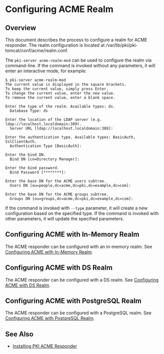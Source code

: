 Configuring ACME Realm
======================

## Overview

This document describes the process to configure a realm for ACME responder.
The realm configuration is located at /var/lib/pki/pki-tomcat/conf/acme/realm.conf.

The `pki-server acme-realm-mod` can be used to configure the realm via command-line.
If the command is invoked without any parameters, it will enter an interactive mode, for example:

```
$ pki-server acme-realm-mod
The current value is displayed in the square brackets.
To keep the current value, simply press Enter.
To change the current value, enter the new value.
To remove the current value, enter a blank space.

Enter the type of the realm. Available types: ds.
  Database Type: ds

Enter the location of the LDAP server (e.g. ldap://localhost.localdomain:389).
  Server URL [ldap://localhost.localdomain:389]:

Enter the authentication type. Available types: BasicAuth, SslClientAuth.
  Authentication Type [BasicAuth]:

Enter the bind DN.
  Bind DN [cn=Directory Manager]:

Enter the bind password.
  Bind Password [********]:

Enter the base DN for the ACME users subtree.
  Users DN [ou=people,dc=acme,dc=pki,dc=example,dc=com]:

Enter the base DN for the ACME groups subtree.
  Groups DN [ou=groups,dc=acme,dc=pki,dc=example,dc=com]:
```

If the command is invoked with `--type` parameter, it will create a new configuration based on the specified type.
If the command is invoked with other parameters, it will update the specified parameters.

## Configuring ACME with In-Memory Realm

The ACME responder can be configured with an in-memory realm.
See [Configuring ACME with In-Memory Realm](Configuring-ACME-with-InMemory-Realm.adoc).

## Configuring ACME with DS Realm

The ACME responder can be configured with a DS realm.
See [Configuring ACME with DS Realm](Configuring-ACME-with-DS-Realm.adoc).

## Configuring ACME with PostgreSQL Realm

The ACME responder can be configured with a PostgreSQL realm.
See [Configuring ACME with PostgreSQL Realm](Configuring-ACME-with-PostgreSQL-Realm.adoc).

## See Also

* [Installing PKI ACME Responder](Installing_PKI_ACME_Responder.md)
